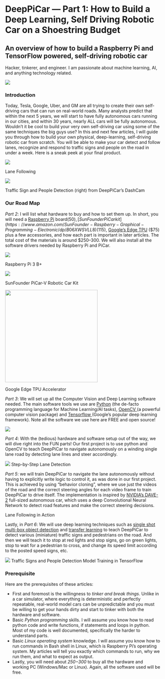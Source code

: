 # DeepPiCar — Part 1: How to Build a Deep Learning, Self Driving Robotic Car on a Shoestring Budget

## An overview of how to build a Raspberry Pi and TensorFlow powered, self-driving robotic car

Hacker, tinkerer, and engineer. I am passionate about machine learning, AI, and
anything technology related.

![](https://cdn-images-1.medium.com/max/800/1*4GhtKM-eyuYqEpZnnUJZ9w@2x.jpeg)

### Introduction

Today, Tesla, Google, Uber, and GM are all trying to create their own
self-driving cars that can run on real-world roads. Many analysts predict that
within the next 5 years, we will start to have fully autonomous cars running in
our cities, and within 30 years, nearly ALL cars will be fully autonomous.
Wouldn’t it be cool to build your very own self-driving car using some of the
same techniques the big guys use? In this and next few articles, I will guide
you through how to build your own physical, deep-learning, self-driving robotic
car from scratch. You will be able to make your car detect and follow lanes,
recognize and respond to traffic signs and people on the road in under a week.
Here is a sneak peek at your final product.

![](https://cdn-images-1.medium.com/max/600/1*3sMJxWJ34vQH0WobdFPVAA.jpeg)

Lane Following

![](https://cdn-images-1.medium.com/max/600/1*bYqrTsiMnoaKu9CfjewlEg.jpeg)

Traffic Sign and People Detection (right) from
DeepPiCar’s DashCam</span>

### Our Road Map

*Part 2*: I will list what hardware to buy and how to set them up. In short, you
will need a [Raspberry
Pi](https://www.amazon.com/CanaKit-Raspberry-Power-Supply-Listed/dp/B07BC6WH7V/)
board($50), [SunFounder PiCar
kit](https://www.amazon.com/SunFounder-Raspberry-Graphical-Programming-Electronic/dp/B06XWSVLL8)
($115), [Google’s Edge TPU](https://coral.withgoogle.com/products/accelerator)
($75) plus a few accessories, and how each part is important in later articles.
The total cost of the materials is around $250–300. We will also install all the
software drivers needed by Raspberry Pi and PiCar.

![](https://cdn-images-1.medium.com/max/400/1*H7mwt6TcJtZc28fsKh42xg.jpeg)

Raspberry Pi 3 B+

![](https://cdn-images-1.medium.com/max/400/1*LUD3NFk4hCz5wFpRWSGODQ.jpeg)

SunFounder PiCar-V Robotic Car Kit

<img src="https://cdn-images-1.medium.com/max/600/1*RIddRse2MoaJtSFes6VkgQ.jpeg" width="300" />

Google Edge TPU Accelerator

*Part 3*: We will set up all the Computer Vision and Deep Learning software
needed. The main software tools we use are [Python](https://www.python.org/)
(the de-facto programming language for Machine Learning/AI tasks), [OpenCV
](https://github.com/opencv/opencv)(a powerful computer vision package) and
[Tensorflow ](https://www.tensorflow.org/)(Google’s popular deep learning
framework). Note all the software we use here are FREE and open source!

![](https://cdn-images-1.medium.com/max/800/1*_jABdMfUVcyPdi5b3zlfVg.jpeg)

*Part 4*: With the (tedious) hardware and software setup out of the way, we will
dive right into the FUN parts! Our first project is to use python and OpenCV to
teach DeepPiCar to navigate autonomously on a winding single lane road by
detecting lane lines and steer accordingly.

![](https://cdn-images-1.medium.com/max/800/1*cVqpqZ129JiiQZxZwqMlMg.jpeg)
<span class="figcaption_hack">Step-by-Step Lane Detection</span>

*Part 5*: we will train DeepPiCar to navigate the lane autonomously without having
to explicitly write logic to control it, as was done in our first project. This
is achieved by using “behavior cloning”, where we use just the videos of the
road and the correct steering angles for each video frame to train DeepPiCar to
drive itself. The implementation is inspired by [NVIDIA’s
DAVE-2](https://images.nvidia.com/content/tegra/automotive/images/2016/solutions/pdf/end-to-end-dl-using-px.pdf)
full-sized autonomous car, which uses a deep Convolutional Neural Network to
detect road features and make the correct steering decisions.

<span class="figcaption_hack">Lane Following in Action</span>

Lastly, in *Part 6*: We will use deep learning techniques such as [single shot
multi-box object detection](https://arxiv.org/abs/1512.02325) and [transfer
learning](https://machinelearningmastery.com/transfer-learning-for-deep-learning/)
to teach DeepPiCar to detect various (miniature) traffic signs and pedestrians
on the road. And then we will teach it to stop at red lights and stop signs, go
on green lights, stop to wait for a pedestrian to cross, and change its speed
limit according to the posted speed signs, etc.

![](https://cdn-images-1.medium.com/max/1200/1*Hw7r95umdwnzK2EPTayvfg.jpeg)
<span class="figcaption_hack">Traffic Signs and People Detection Model Training in TensorFlow</span>

### Prerequisite

Here are the prerequisites of these articles:

* First and foremost is the willingness to *tinker and break things*. Unlike in a
car simulator, where everything is deterministic and perfectly repeatable,
real-world model cars can be unpredictable and you must be willing to get your
hands dirty and start to tinker with both the hardware and software.
* Basic *Python programming* skills. I will assume you know how to read python
code and write functions, if statements and loops in python. Most of my code is
well documented, specifically the harder to understand parts.
* Basic *Linux operating system* knowledge. I will assume you know how to run
commands in Bash shell in Linux, which is Raspberry Pi’s operating system. My
articles will tell you exactly which commands to run, why we run them, and what
to expect as output.
* Lastly, you will need about *$250-$300* to buy all the hardware and working PC
(Windows/Mac or Linux). Again, all the software used will be free.







